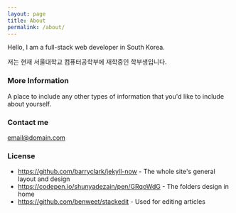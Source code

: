 ```yaml
---
layout: page
title: About
permalink: /about/
---
```


Hello, I am a full-stack web developer in South Korea.

저는 현재 서울대학교 컴퓨터공학부에 재학중인 학부생입니다.

### More Information

A place to include any other types of information that you'd like to include about yourself.

### Contact me

[email@domain.com](mailto:email@domain.com)

### License
* https://github.com/barryclark/jekyll-now - The whole site's general layout and design
* https://codepen.io/shunyadezain/pen/GRqoWdG - The folders design in home
* https://github.com/benweet/stackedit - Used for editing articles
<!--stackedit_data:
eyJoaXN0b3J5IjpbMTc0OTg1NzgwOF19
-->